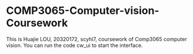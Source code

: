 # COMP3065-Computer-vision-Coursework
This is Huajie LOU, 20320172, scyhl7, coursework of Comp3065 computer vision.
You can run the code cw_ui to start the interface.
